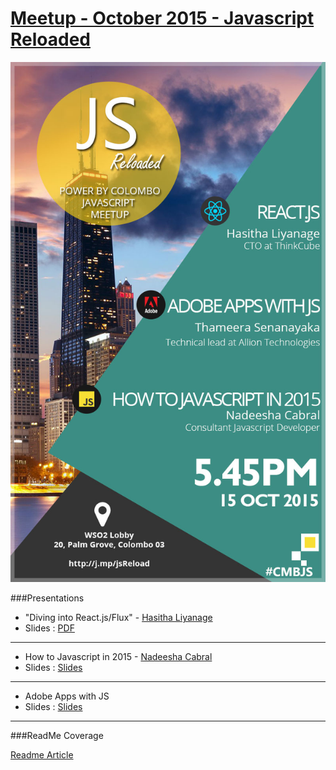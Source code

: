 [Meetup - October 2015 - Javascript Reloaded](http://j.mp/jsReload)
==================

![jsReload](https://raw.githubusercontent.com/CMBJS/Meetups/master/Oct%20-%202015/9th.jpg)

###Presentations


* "Diving into React.js/Flux" - [Hasitha Liyanage](https://twitter.com/h_liyan)
* Slides : [PDF](https://raw.githubusercontent.com/CMBJS/Meetups/master/Oct%20-%202015/2015-10-15-CMBJS-DivingintoReact.jsFlux.pdf)

----

* How to Javascript in 2015 - [Nadeesha Cabral](https://twitter.com/ncthis)
* Slides : [Slides](http://slides.com/nadeeshacabral/deck-4#/)

----
* Adobe Apps with JS
* Slides : [Slides](http://slides.com/thameera/js-in-adobe-apps)

---

###ReadMe Coverage

[Readme Article]()



